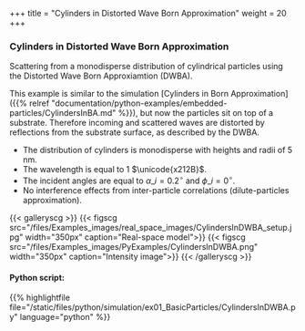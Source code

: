 +++
title = "Cylinders in Distorted Wave Born Approximation"
weight = 20
+++

### Cylinders in Distorted Wave Born Approximation

Scattering from a monodisperse distribution of cylindrical particles using the Distorted Wave Born Approxiamtion (DWBA).

This example is similar to the simulation [Cylinders in Born Approximation]({{% relref "documentation/python-examples/embedded-particles/CylindersInBA.md" %}}), but now the particles sit on top of a substrate. Therefore incoming and scattered waves are distorted by reflections from the substrate surface, as described by the DWBA.

* The distribution of cylinders is monodisperse with heights and radii of $5$ nm.
* The wavelength is equal to $1$ $\unicode{x212B}$.
* The incident angles are equal to $\alpha\_i = 0.2 ^{\circ}$ and $\phi\_i = 0^{\circ}$.
* No interference effects from inter-particle correlations (dilute-particles approximation).

{{< galleryscg >}}
{{< figscg src="/files/Examples_images/real_space_images/CylindersInDWBA_setup.jpg" width="350px" caption="Real-space model">}}
{{< figscg src="/files/Examples_images/PyExamples/CylindersInDWBA.png" width="350px" caption="Intensity image">}}
{{< /galleryscg >}}

#### Python script:
{{% highlightfile file="/static/files/python/simulation/ex01_BasicParticles/CylindersInDWBA.py" language="python" %}}
